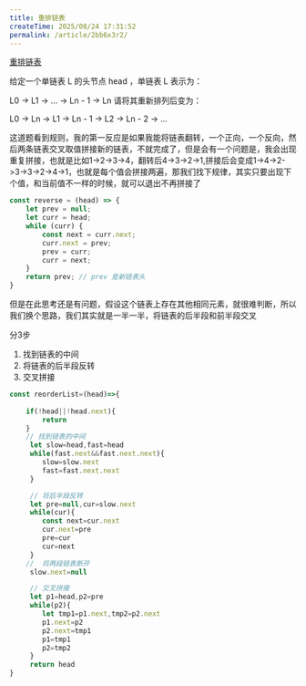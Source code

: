 ```yaml
---
title: 重排链表
createTime: 2025/08/24 17:31:52
permalink: /article/2bb6x3r2/
---
```


[重排链表](https://leetcode.cn/problems/reorder-list/)


给定一个单链表 L 的头节点 head ，单链表 L 表示为：

L0 → L1 → … → Ln - 1 → Ln
请将其重新排列后变为：

L0 → Ln → L1 → Ln - 1 → L2 → Ln - 2 → …


这道题看到规则，我的第一反应是如果我能将链表翻转，一个正向，一个反向，然后两条链表交叉取值拼接新的链表，不就完成了，但是会有一个问题是，我会出现重复拼接，也就是比如1->2->3->4，翻转后4->3->2->1,拼接后会变成1->4->2->3->3->2->4->1，也就是每个值会拼接两遍，那我们找下规律，其实只要出现下个值，和当前值不一样的时候，就可以退出不再拼接了
```js
const reverse = (head) => {
    let prev = null;
    let curr = head;
    while (curr) {
        const next = curr.next;
        curr.next = prev;
        prev = curr;
        curr = next;
    }
    return prev; // prev 是新链表头
}


```

但是在此思考还是有问题，假设这个链表上存在其他相同元素，就很难判断，所以我们换个思路，我们其实就是一半一半，将链表的后半段和前半段交叉

分3步
1. 找到链表的中间
2. 将链表的后半段反转
3. 交叉拼接

```js
const reorderList=(head)=>{
   
    if(!head||!head.next){
        return
    }
    // 找到链表的中间
     let slow=head,fast=head
     while(fast.next&&fast.next.next){
        slow=slow.next
        fast=fast.next.next
     }

     // 将后半段反转
     let pre=null,cur=slow.next
     while(cur){
        const next=cur.next
        cur.next=pre
        pre=cur
        cur=next
     }
    //  将两段链表断开
     slow.next=null

     // 交叉拼接
     let p1=head,p2=pre
     while(p2){
        let tmp1=p1.next,tmp2=p2.next
        p1.next=p2
        p2.next=tmp1
        p1=tmp1
        p2=tmp2
     }
     return head
}

```